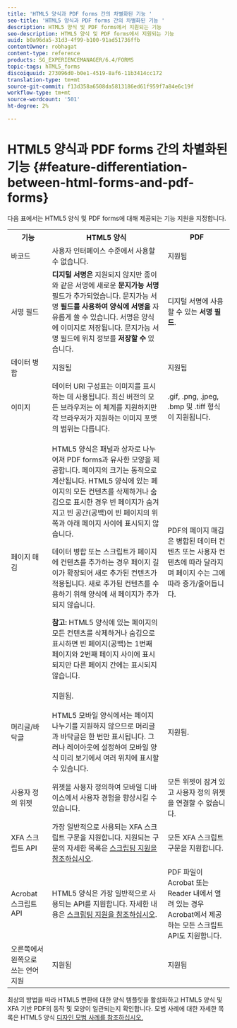 ```yaml
---
title: 'HTML5 양식과 PDF forms 간의 차별화된 기능 '
seo-title: 'HTML5 양식과 PDF forms 간의 차별화된 기능 '
description: HTML5 양식 및 PDF forms에서 지원되는 기능
seo-description: HTML5 양식 및 PDF forms에서 지원되는 기능
uuid: b0a96da5-31d3-4f99-b100-91ad51736ffb
contentOwner: robhagat
content-type: reference
products: SG_EXPERIENCEMANAGER/6.4/FORMS
topic-tags: hTML5_forms
discoiquuid: 273096d0-b0e1-4519-8af6-11b3414cc172
translation-type: tm+mt
source-git-commit: f13d358a6508da5813186ed61f959f7a84e6c19f
workflow-type: tm+mt
source-wordcount: '501'
ht-degree: 2%

---
```



# HTML5 양식과 PDF forms 간의 차별화된 기능 {#feature-differentiation-between-html-forms-and-pdf-forms}

다음 표에서는 HTML5 양식 및 PDF forms에 대해 제공되는 기능 지원을 지정합니다.

<table> 
 <tbody>
  <tr>
   <th>기능</th> 
   <th>HTML5 양식</th> 
   <th>PDF</th> 
  </tr>
  <tr>
   <td>바코드<br /> </td> 
   <td>사용자 인터페이스 수준에서 사용할 수 없습니다. </td> 
   <td>지원됨</td> 
  </tr>
  <tr>
   <td>서명 필드<br /> </td> 
   <td><strong>디지털 서명은</strong> 지원되지 않지만 종이와 같은 서명에 새로운 <strong>문지가능 서명</strong> 필드가 추가되었습니다. 문지가능 서명 <strong>필드를 사용하여 양식에 서명을</strong> 자유롭게 쓸 수 있습니다. 서명은 양식에 이미지로 저장됩니다. 문지가능 서명 필드에 위치 정보를 <strong>저장할 수</strong> 있습니다.</td> 
   <td>디지털 서명에 사용할 수 있는 <strong>서명 필드</strong>.</td> 
  </tr>
  <tr>
   <td>데이터 병합</td> 
   <td>지원됨</td> 
   <td>지원됨</td> 
  </tr>
  <tr>
   <td>이미지</td> 
   <td>데이터 URI 구성표는 이미지를 표시하는 데 사용됩니다. 최신 버전의 모든 브라우저는 이 체계를 지원하지만 각 브라우저가 지원하는 이미지 포맷의 범위는 다릅니다.<br /> </td> 
   <td>.gif, .png, .jpeg, .bmp 및 .tiff 형식이 지원됩니다.</td> 
  </tr>
  <tr>
   <td>페이지 매김<br /> </td> 
   <td><p>HTML5 양식은 패널과 상자로 나누어져 PDF forms과 유사한 모양을 제공합니다. 페이지의 크기는 동적으로 계산됩니다. HTML5 양식에 있는 페이지의 모든 컨텐츠를 삭제하거나 숨김으로 표시한 경우 빈 페이지가 숨겨지고 빈 공간(공백)이 빈 페이지의 위쪽과 아래 페이지 사이에 표시되지 않습니다.</p> <p>데이터 병합 또는 스크립트가 페이지에 컨텐츠를 추가하는 경우 페이지 길이가 확장되어 새로 추가된 컨텐츠가 적용됩니다. 새로 추가된 컨텐츠를 수용하기 위해 양식에 새 페이지가 추가되지 않습니다. </p> <p><strong>참고:</strong> HTML5 양식에 있는 페이지의 모든 컨텐츠를 삭제하거나 숨김으로 표시하면 빈 페이지(공백)는 1번째 페이지와 2번째 페이지 사이에 표시되지만 다른 페이지 간에는 표시되지 않습니다.</p> </td> 
   <td>PDF의 페이지 매김은 병합된 데이터 컨텐츠 또는 사용자 컨텐츠에 따라 달라지며 페이지 수는 그에 따라 증가/줄어듭니다.</td> 
  </tr>
  <tr>
   <td>머리글/바닥글 </td> 
   <td>지원됨. <br /> <br /> HTML5 모바일 양식에서는 페이지 나누기를 지원하지 않으므로 머리글과 바닥글은 한 번만 표시됩니다. 그러나 레이아웃에 설정하여 모바일 양식 미리 보기에서 여러 위치에 표시할 수 있습니다.<br /> </td> 
   <td>지원됨.</td> 
  </tr>
  <tr>
   <td>사용자 정의 위젯</td> 
   <td>위젯을 사용자 정의하여 모바일 디바이스에서 사용자 경험을 향상시킬 수 있습니다.<br /> </td> 
   <td>모든 위젯이 잠겨 있고 사용자 정의 위젯을 연결할 수 없습니다.<br /> </td> 
  </tr>
  <tr>
   <td>XFA 스크립트 API</td> 
   <td>가장 일반적으로 사용되는 XFA 스크립트 구문을 지원합니다. 지원되는 구문의 자세한 목록은 <a href="/help/forms/using/scripting-support.md">스크립팅 지원을 참조하십시오</a>.</td> 
   <td>모든 XFA 스크립트 구문을 지원합니다.</td> 
  </tr>
  <tr>
   <td>Acrobat 스크립트 API </td> 
   <td>HTML5 양식은 가장 일반적으로 사용되는 API를 지원합니다. 자세한 내용은 <a href="/help/forms/using/scripting-support.md">스크립팅 지원을 참조하십시오</a>.</td> 
   <td>PDF 파일이 Acrobat 또는 Reader 내에서 열려 있는 경우 Acrobat에서 제공하는 모든 스크립트 API도 지원합니다.</td> 
  </tr>
  <tr>
   <td>오른쪽에서 왼쪽으로 쓰는 언어 지원 </td> 
   <td>지원됨</td> 
   <td>지원됨</td> 
  </tr>
 </tbody>
</table>

최상의 방법을 따라 HTML5 변환에 대한 양식 템플릿을 활성화하고 HTML5 양식 및 XFA 기반 PDF의 동작 및 모양이 일관되는지 확인합니다. 모범 사례에 대한 자세한 목록은 HTML5 양식 [디자인 모범 사례를 참조하십시오.](/help/forms/using/best-practices-for-html5-forms.md)

